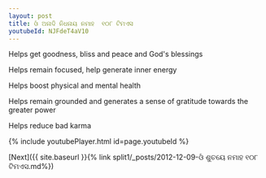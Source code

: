 ```yaml
---
layout: post
title: ଓଁ ଅନାଦି ନିଧନାୟ ନମାହ  ୧୦୮ ଟିମଏସ
youtubeId: NJFdeT4aV10
---
```

 
 
Helps get goodness, bliss and peace and God's blessings
 
Helps remain focused, help generate inner energy 
 
Helps boost physical and mental health 
 
Helps remain grounded and generates a sense of gratitude towards the greater power 
 
Helps reduce bad karma
 
 
 
 


{% include youtubePlayer.html id=page.youtubeId %}
 
[Next]({{ site.baseurl }}{% link  split1/_posts/2012-12-09-ଓଁ ଶୁଚୟେ ନମାହ ୧୦୮ ଟିମଏସ.md%})
 

